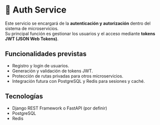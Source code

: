 # 🔐 Auth Service

Este servicio se encargará de la **autenticación y autorización** dentro del sistema de microservicios.  
Su principal función es gestionar los usuarios y el acceso mediante **tokens JWT (JSON Web Tokens)**.

## Funcionalidades previstas
- Registro y login de usuarios.
- Generación y validación de tokens JWT.
- Protección de rutas privadas para otros microservicios.
- Integración futura con PostgreSQL y Redis para sesiones y caché.

## Tecnologías
- Django REST Framework o FastAPI (por definir)
- PostgreSQL
- Redis
